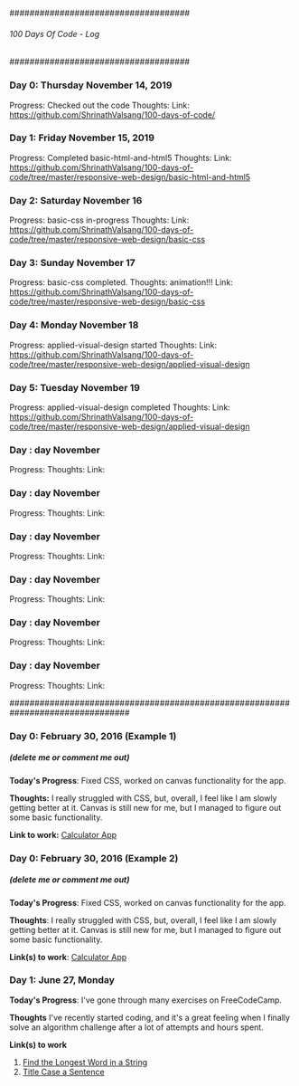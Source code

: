 ####################################
###### 100 Days Of Code - Log ######
####################################

### Day 0: Thursday November 14, 2019
Progress: Checked out the code
Thoughts:
Link: https://github.com/ShrinathValsang/100-days-of-code/

### Day 1: Friday November 15, 2019
Progress: Completed basic-html-and-html5
Thoughts: 
Link: https://github.com/ShrinathValsang/100-days-of-code/tree/master/responsive-web-design/basic-html-and-html5

### Day 2: Saturday November 16
Progress: basic-css in-progress
Thoughts: 
Link: https://github.com/ShrinathValsang/100-days-of-code/tree/master/responsive-web-design/basic-css

### Day 3: Sunday November 17
Progress: basic-css completed.
Thoughts: animation!!!
Link: https://github.com/ShrinathValsang/100-days-of-code/tree/master/responsive-web-design/basic-css

### Day 4: Monday November 18
Progress: applied-visual-design started
Thoughts: 
Link: https://github.com/ShrinathValsang/100-days-of-code/tree/master/responsive-web-design/applied-visual-design

### Day 5: Tuesday November 19
Progress: applied-visual-design completed
Thoughts: 
Link: https://github.com/ShrinathValsang/100-days-of-code/tree/master/responsive-web-design/applied-visual-design

### Day : day November
Progress: 
Thoughts: 
Link: 

### Day : day November
Progress: 
Thoughts: 
Link: 

### Day : day November
Progress: 
Thoughts: 
Link: 

### Day : day November
Progress: 
Thoughts: 
Link: 

### Day : day November
Progress: 
Thoughts: 
Link: 

### Day : day November
Progress: 
Thoughts: 
Link: 

################################################################################





### Day 0: February 30, 2016 (Example 1)
##### (delete me or comment me out)

**Today's Progress**: Fixed CSS, worked on canvas functionality for the app.

**Thoughts:** I really struggled with CSS, but, overall, I feel like I am slowly getting better at it. Canvas is still new for me, but I managed to figure out some basic functionality.

**Link to work:** [Calculator App](http://www.example.com)

### Day 0: February 30, 2016 (Example 2)
##### (delete me or comment me out)

**Today's Progress**: Fixed CSS, worked on canvas functionality for the app.

**Thoughts**: I really struggled with CSS, but, overall, I feel like I am slowly getting better at it. Canvas is still new for me, but I managed to figure out some basic functionality.

**Link(s) to work**: [Calculator App](http://www.example.com)


### Day 1: June 27, Monday

**Today's Progress**: I've gone through many exercises on FreeCodeCamp.

**Thoughts** I've recently started coding, and it's a great feeling when I finally solve an algorithm challenge after a lot of attempts and hours spent.

**Link(s) to work**
1. [Find the Longest Word in a String](https://www.freecodecamp.com/challenges/find-the-longest-word-in-a-string)
2. [Title Case a Sentence](https://www.freecodecamp.com/challenges/title-case-a-sentence)
